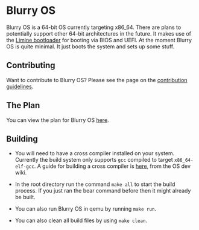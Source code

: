 # Blurry OS
Blurry OS is a 64-bit OS currently targeting x86_64. There are plans to potentially support other 64-bit architectures in the future. It makes use of the [Limine bootloader](https://limine-bootloader.org/) for booting via BIOS and UEFI. At the moment Blurry OS is quite minimal. It just boots the system and sets up some stuff.

## Contributing
Want to contribute to Blurry OS? Please see the page on the [contribution guidelines](https://github.com/BlurrySquire/blurry-os/blob/main/CONTRIBUTING.md).

## The Plan
You can view the plan for Blurry OS [here](https://github.com/BlurrySquire/blurry-os/blob/main/PLAN.md).

## Building
- You will need to have a cross compiler installed on your system. Currently the build system only supports ``gcc`` compiled to target ``x86_64-elf-gcc``. A guide for building a cross compiler is [here](https://wiki.osdev.org/GCC_Cross-Compiler), from the OS dev wiki.

- In the root directory run the command ``make all`` to start the build process. If you just ran the bear command before then it might already be built.

- You can also run Blurry OS in qemu by running ``make run``.

- You can also clean all build files by using ``make clean``.